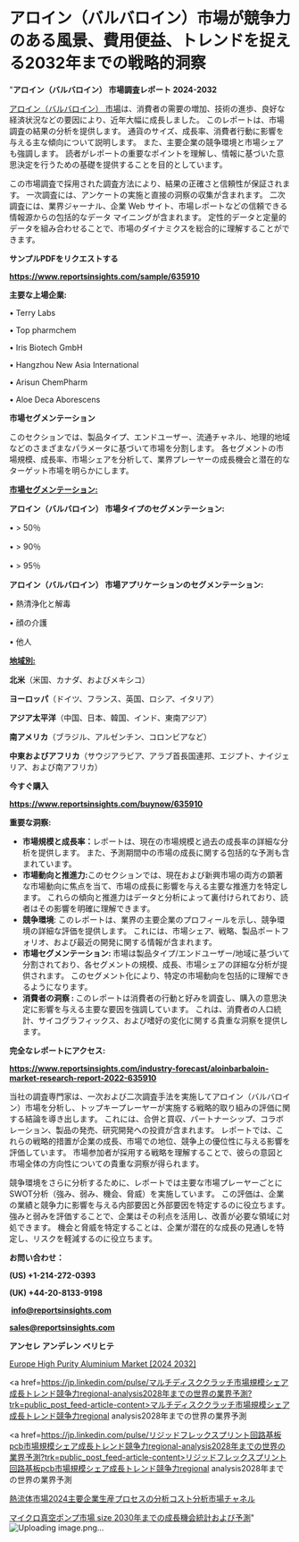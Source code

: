 # アロイン（バルバロイン）市場が競争力のある風景、費用便益、トレンドを捉える2032年までの戦略的洞察

"<strong>アロイン（バルバロイン） 市場調査レポート 2024-2032</strong>

<a href=https://www.reportsinsights.com/sample/635910>アロイン（バルバロイン） 市場</a>は、消費者の需要の増加、技術の進歩、良好な経済状況などの要因により、近年大幅に成長しました。 このレポートは、市場調査の結果の分析を提供します。 通貨のサイズ、成長率、消費者行動に影響を与える主な傾向について説明します。 また、主要企業の競争環境と市場シェアも強調します。 読者がレポートの重要なポイントを理解し、情報に基づいた意思決定を行うための基礎を提供することを目的としています。

この市場調査で採用された調査方法により、結果の正確さと信頼性が保証されます。 一次調査には、アンケートの実施と直接の洞察の収集が含まれます。 二次調査には、業界ジャーナル、企業 Web サイト、市場レポートなどの信頼できる情報源からの包括的なデータ マイニングが含まれます。 定性的データと定量的データを組み合わせることで、市場のダイナミクスを総合的に理解することができます。

<strong><b>サンプルPDFをリクエストする</b></strong>

<a href=https://www.reportsinsights.com/sample/635910><strong><u>https://www.reportsinsights.com/sample/635910</u></strong></a>

<strong>主要な上場企業:</strong>

• Terry Labs

• Top pharmchem

• Iris Biotech GmbH

• Hangzhou New Asia International

• Arisun ChemPharm

• Aloe Deca Aborescens

<strong>市場セグメンテーション</strong>

このセクションでは、製品タイプ、エンドユーザー、流通チャネル、地理的地域などのさまざまなパラメータに基づいて市場を分割します。 各セグメントの市場規模、成長率、市場シェアを分析して、業界プレーヤーの成長機会と潜在的なターゲット市場を明らかにします。

<strong><u>市場セグメンテーション</u></strong><strong><u>:</u></strong>

<strong>アロイン（バルバロイン） 市場タイプのセグメンテーション:</strong>

• > 50％

• > 90％

• > 95％

<strong>アロイン（バルバロイン） 市場アプリケーションのセグメンテーション:</strong>

• 熱清浄化と解毒

• 顔の介護

• 他人

<strong><u>地域別</u></strong><strong><u>:</u></strong>

<strong>北米</strong>（米国、カナダ、およびメキシコ）

<strong>ヨーロッパ</strong>（ドイツ、フランス、英国、ロシア、イタリア）

<strong>アジア太平洋</strong>（中国、日本、韓国、インド、東南アジア）

<strong>南アメリカ</strong>（ブラジル、アルゼンチン、コロンビアなど）

<strong>中東およびアフリカ</strong>（サウジアラビア、アラブ首長国連邦、エジプト、ナイジェリア、および南アフリカ）

<strong>今すぐ購入</strong>

<a href=https://www.reportsinsights.com/buynow/635910><strong><u>https://www.reportsinsights.com/buynow/635910</u></strong></a>

<strong>重要な洞察:</strong>
<ul>
  <li><strong>市場規模と成長率：</strong>レポートは、現在の市場規模と過去の成長率の詳細な分析を提供します。 また、予測期間中の市場の成長に関する包括的な予測も含まれています。</li>
  <li><strong>市場動向と推進力:</strong>このセクションでは、現在および新興市場の両方の顕著な市場動向に焦点を当て、市場の成長に影響を与える主要な推進力を特定します。 これらの傾向と推進力はデータと分析によって裏付けられており、読者はその影響を明確に理解できます。</li>
  <li><strong>競争環境</strong>: このレポートは、業界の主要企業のプロフィールを示し、競争環境の詳細な評価を提供します。 これには、市場シェア、戦略、製品ポートフォリオ、および最近の開発に関する情報が含まれます。</li>
  <li><strong>市場セグメンテーション: </strong>市場は製品タイプ/エンドユーザー/地域に基づいて分割されており、各セグメントの規模、成長、市場シェアの詳細な分析が提供されます。 このセグメント化により、特定の市場動向を包括的に理解できるようになります。</li>
  <li><strong>消費者の洞察 : </strong>このレポートは消費者の行動と好みを調査し、購入の意思決定に影響を与える主要な要因を強調しています。 これは、消費者の人口統計、サイコグラフィックス、および嗜好の変化に関する貴重な洞察を提供します。</li>
</ul>
<strong>完全なレポートにアクセス:</strong>

<a href=https://www.reportsinsights.com/industry-forecast/aloinbarbaloin-market-research-report-2022-635910><strong><u><b>https://www.reportsinsights.com/industry-forecast/aloinbarbaloin-market-research-report-2022-635910</b></u></strong></a>

当社の調査専門家は、一次および二次調査手法を実施してアロイン（バルバロイン）市場を分析し、トップキープレーヤーが実施する戦略的取り組みの評価に関する結論を導き出します。 これには、合併と買収、パートナーシップ、コラボレーション、製品の発売、研究開発への投資が含まれます。 レポートでは、これらの戦略的措置が企業の成長、市場での地位、競争上の優位性に与える影響を評価しています。 市場参加者が採用する戦略を理解することで、彼らの意図と市場全体の方向性についての貴重な洞察が得られます。

競争環境をさらに分析するために、レポートでは主要な市場プレーヤーごとにSWOT分析（強み、弱み、機会、脅威）を実施しています。 この評価は、企業の業績と競争力に影響を与える内部要因と外部要因を特定するのに役立ちます。 強みと弱みを評価することで、企業はその利点を活用し、改善が必要な領域に対処できます。 機会と脅威を特定することは、企業が潜在的な成長の見通しを特定し、リスクを軽減するのに役立ちます。

<strong>お問い合わせ：</strong>

<strong>(US) +1-214-272-0393</strong>

<strong>(UK) +44-20-8133-9198</strong>

<strong> </strong><a href=info@reportsinsights.com><strong><u>info@reportsinsights.com</u></strong></a>

<a href=sales@reportsinsights.com><strong><u>sales@reportsinsights.com</u></strong></a>

<strong>アンセレ アンデレン ベリヒテ</strong>

<a href=https://www.linkedin.com/pulse/europe-high-purity-aluminium-markets-emerging-trends-qptif/>Europe High Purity Aluminium Market [2024 2032]</a>

<a href=https://jp.linkedin.com/pulse/マルチディスククラッチ市場規模シェア成長トレンド競争力regional-analysis2028年までの世界の業界予測?trk=public_post_feed-article-content>マルチディスククラッチ市場規模シェア成長トレンド競争力regional analysis2028年までの世界の業界予測</a>

<a href=https://jp.linkedin.com/pulse/リジッドフレックスプリント回路基板pcb市場規模シェア成長トレンド競争力regional-analysis2028年までの世界の業界予測?trk=public_post_feed-article-content>リジッドフレックスプリント回路基板pcb市場規模シェア成長トレンド競争力regional analysis2028年までの世界の業界予測</a>

<a href=https://www.linkedin.com/pulse/熱流体市場2024主要企業生産プロセスの分析コスト分析市場チャネル-reports-insights-expert/>熱流体市場2024主要企業生産プロセスの分析コスト分析市場チャネル</a>

<a href=https://www.linkedin.com/pulse/マイクロ真空ポンプ市場-size-2030年までの成長機会統計および予測-reports-insights-expert-qygqf/>マイクロ真空ポンプ市場 size 2030年までの成長機会統計および予測</a>"
![Uploading image.png…]()
